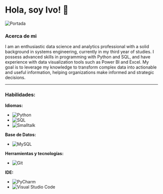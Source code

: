 # Hola, soy Ivo! 👋

![Portada](URL_DE_TU_IMAGEN_DE_PORTADA)

### Acerca de mi

I am an enthusiastic data science and analytics professional with a solid background in systems engineering, currently in my third year of studies. I possess advanced skills in programming with Python and SQL, and have experience with data visualization tools such as Power BI and Excel. My goal is to leverage my knowledge to transform complex data into actionable and useful information, helping organizations make informed and strategic decisions.

---

### Habilidades:

**Idiomas:**
- ![Python](https://img.shields.io/badge/Python-3776AB?style=for-the-badge&logo=python&logoColor=white)
- ![SQL](https://img.shields.io/badge/SQL-4479A1?style=for-the-badge&logo=postgresql&logoColor=white)
- ![Smalltalk](https://img.shields.io/badge/Smalltalk-4F4F4F?style=for-the-badge&logo=smalltalk&logoColor=white)

**Base de Datos:**
- ![MySQL](https://img.shields.io/badge/MySQL-4479A1?style=for-the-badge&logo=mysql&logoColor=white)

**Herramientas y tecnologías:**
- ![Git](https://img.shields.io/badge/Git-F05032?style=for-the-badge&logo=git&logoColor=white)

**IDE:**
- ![PyCharm](https://img.shields.io/badge/PyCharm-000000?style=for-the-badge&logo=pycharm&logoColor=white)
- ![Visual Studio Code](https://img.shields.io/badge/Visual%20Studio%20Code-007ACC?style=for-the-badge&logo=visual-studio-code&logoColor=white)
